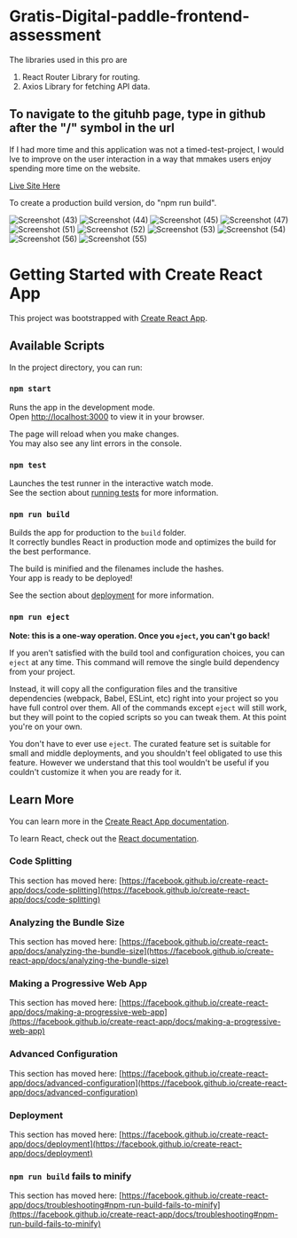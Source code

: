# Gratis-Digital-paddle-frontend-assessment

The libraries used in this pro are

1. React Router Library for routing.
1. Axios Library for fetching API data.

## To navigate to the gituhb page, type in github after the "/" symbol in the url

If I had more time and this application was not a timed-test-project,
I would lve to improve on the user interaction in a way that mmakes users enjoy spending more time on the website.

[Live Site Here](https://gratis-digital-assessment-task.netlify.app/)

To create a production build version, do "npm run build".

![Screenshot (43)](https://user-images.githubusercontent.com/95687544/169798589-64ea84f8-009f-41fa-a2e4-dd0b4783de57.png)
![Screenshot (44)](https://user-images.githubusercontent.com/95687544/169798624-c12f02bc-d7fa-48a5-b46d-ed935ef937d4.png)
![Screenshot (45)](https://user-images.githubusercontent.com/95687544/169798661-faf0e51e-a161-488e-9c9e-ab06baadb436.png)
![Screenshot (47)](https://user-images.githubusercontent.com/95687544/169798671-0344e629-230a-4976-91f2-c2bd3dbd4d63.png)
![Screenshot (51)](https://user-images.githubusercontent.com/95687544/169798906-20a88170-52eb-4f84-b976-6ab2e0a277b7.png)
![Screenshot (52)](https://user-images.githubusercontent.com/95687544/169798832-acb54c60-4aab-4244-b7f1-e93dfc84ba05.png)
![Screenshot (53)](https://user-images.githubusercontent.com/95687544/169798929-cdad6919-5c6d-47a5-836b-9e8b7e0d3133.png)
![Screenshot (54)](https://user-images.githubusercontent.com/95687544/169798968-3087cc4f-b72e-44b4-878e-7bdd2b8aeec1.png)
![Screenshot (56)](https://user-images.githubusercontent.com/95687544/169798985-0b1a82a0-ebfd-40cb-b78a-b09e58c34987.png)
![Screenshot (55)](https://user-images.githubusercontent.com/95687544/169799013-e8a9e1b2-2e3f-4b48-a752-9432997572a3.png)

# Getting Started with Create React App

This project was bootstrapped with [Create React App](https://github.com/facebook/create-react-app).

## Available Scripts

In the project directory, you can run:

### `npm start`

Runs the app in the development mode.\
Open [http://localhost:3000](http://localhost:3000) to view it in your browser.

The page will reload when you make changes.\
You may also see any lint errors in the console.

### `npm test`

Launches the test runner in the interactive watch mode.\
See the section about [running tests](https://facebook.github.io/create-react-app/docs/running-tests) for more information.

### `npm run build`

Builds the app for production to the `build` folder.\
It correctly bundles React in production mode and optimizes the build for the best performance.

The build is minified and the filenames include the hashes.\
Your app is ready to be deployed!

See the section about [deployment](https://facebook.github.io/create-react-app/docs/deployment) for more information.

### `npm run eject`

**Note: this is a one-way operation. Once you `eject`, you can't go back!**

If you aren't satisfied with the build tool and configuration choices, you can `eject` at any time. This command will remove the single build dependency from your project.

Instead, it will copy all the configuration files and the transitive dependencies (webpack, Babel, ESLint, etc) right into your project so you have full control over them. All of the commands except `eject` will still work, but they will point to the copied scripts so you can tweak them. At this point you're on your own.

You don't have to ever use `eject`. The curated feature set is suitable for small and middle deployments, and you shouldn't feel obligated to use this feature. However we understand that this tool wouldn't be useful if you couldn't customize it when you are ready for it.

## Learn More

You can learn more in the [Create React App documentation](https://facebook.github.io/create-react-app/docs/getting-started).

To learn React, check out the [React documentation](https://reactjs.org/).

### Code Splitting

This section has moved here: [https://facebook.github.io/create-react-app/docs/code-splitting](https://facebook.github.io/create-react-app/docs/code-splitting)

### Analyzing the Bundle Size

This section has moved here: [https://facebook.github.io/create-react-app/docs/analyzing-the-bundle-size](https://facebook.github.io/create-react-app/docs/analyzing-the-bundle-size)

### Making a Progressive Web App

This section has moved here: [https://facebook.github.io/create-react-app/docs/making-a-progressive-web-app](https://facebook.github.io/create-react-app/docs/making-a-progressive-web-app)

### Advanced Configuration

This section has moved here: [https://facebook.github.io/create-react-app/docs/advanced-configuration](https://facebook.github.io/create-react-app/docs/advanced-configuration)

### Deployment

This section has moved here: [https://facebook.github.io/create-react-app/docs/deployment](https://facebook.github.io/create-react-app/docs/deployment)

### `npm run build` fails to minify

This section has moved here: [https://facebook.github.io/create-react-app/docs/troubleshooting#npm-run-build-fails-to-minify](https://facebook.github.io/create-react-app/docs/troubleshooting#npm-run-build-fails-to-minify)
